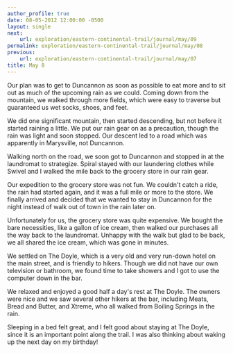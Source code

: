 ```yaml
---
author_profile: true
date: 08-05-2012 12:00:00 -0500
layout: single
next:
    url: exploration/eastern-continental-trail/journal/may/09
permalink: exploration/eastern-continental-trail/journal/may/08
previous:
    url: exploration/eastern-continental-trail/journal/may/07
title: May 8
---
```

Our plan was to get to Duncannon as soon as possible to eat more and to sit out as much of the upcoming rain as we could. Coming down from the mountain, we walked through more fields, which were easy to traverse but guaranteed us wet socks, shoes, and feet.

We did one significant mountain, then started descending, but not before it started raining a little. We put our rain gear on as a precaution, though the rain was light and soon stopped. Our descent led to a road which was apparently in Marysville, not Duncannon.

Walking north on the road, we soon got to Duncannon and stopped in at the laundromat to strategize. Spiral stayed with our laundering clothes while Swivel and I walked the mile back to the grocery store in our rain gear.

Our expedition to the grocery store was not fun. We couldn't catch a ride, the rain had started again, and it was a full mile or more to the store. We finally arrived and decided that we wanted to stay in Duncannon for the night instead of walk out of town in the rain later on.

Unfortunately for us, the grocery store was quite expensive. We bought the bare necessities, like a gallon of ice cream, then walked our purchases all the way back to the laundromat. Unhappy with the walk but glad to be back, we all shared the ice cream, which was gone in minutes.

We settled on The Doyle, which is a very old and very run-down hotel on the main street, and is friendly to hikers. Though we did not have our own television or bathroom, we found time to take showers and I got to use the computer down in the bar.

We relaxed and enjoyed a good half a day's rest at The Doyle. The owners were nice and we saw several other hikers at the bar, including Meats, Bread and Butter, and Xtreme, who all walked from Boiling Springs in the rain.

Sleeping in a bed felt great, and I felt good about staying at The Doyle, since it is an important point along the trail. I was also thinking about waking up the next day on my birthday!